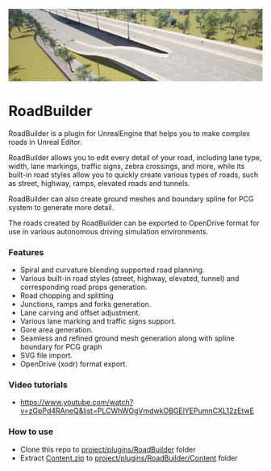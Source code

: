 ![](./Snapshot.png)

# RoadBuilder

RoadBuilder is a plugin for UnrealEngine that helps you to make complex roads in Unreal Editor.

RoadBuilder allows you to edit every detail of your road, including lane type, width, lane markings, traffic signs, zebra crossings, and more, while its built-in road styles allow you to quickly create various types of roads, such as street, highway, ramps, elevated roads and tunnels.

RoadBuilder can also create ground meshes and boundary spline for PCG system to generate more detail.

The roads created by RoadBuilder can be exported to OpenDrive format for use in various autonomous driving simulation environments.

### Features

- Spiral and curvature blending supported road planning.
- Various built-in road styles (street, highway, elevated, tunnel) and corresponding road props generation.
- Road chopping and splitting
- Junctions, ramps and forks generation.
- Lane carving and offset adjustment.
- Various lane marking and traffic signs support.
- Gore area generation.
- Seamless and refined ground mesh generation along with spline boundary for PCG graph
- SVG file import.
- OpenDrive (xodr) format export.

### Video tutorials

- https://www.youtube.com/watch?v=zGpPd4RAneQ&list=PLCWhWOgVmdwkOBGElYEPumnCXL12zEtwE

### How to use

- Clone this repo to <u>project/plugins/RoadBuilder</u> folder
- Extract [Content.zip](https://drive.google.com/file/d/1Es8YJwpEvMFxoh7SPojt0weMluLXaYZE/view?usp=sharing) to <u>project/plugins/RoadBuilder/Content</u> folder